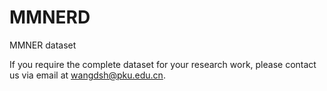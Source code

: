 # MMNERD
MMNER dataset

If you require the complete dataset for your research work, please contact us via email at <wangdsh@pku.edu.cn>.
